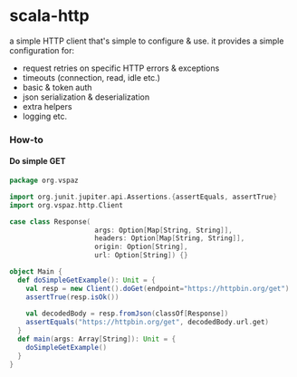 # scala-http

a simple HTTP client that's simple to configure & use.
it provides a simple configuration for:
- request retries on specific HTTP errors & exceptions
- timeouts (connection, read, idle etc.)
- basic & token auth
- json serialization & deserialization
- extra helpers
- logging
etc.

### How-to

#### Do simple GET

```scala
package org.vspaz

import org.junit.jupiter.api.Assertions.{assertEquals, assertTrue}
import org.vspaz.http.Client

case class Response(
                     args: Option[Map[String, String]],
                     headers: Option[Map[String, String]],
                     origin: Option[String],
                     url: Option[String]) {}

object Main {
  def doSimpleGetExample(): Unit = {
    val resp = new Client().doGet(endpoint="https://httpbin.org/get")
    assertTrue(resp.isOk())
    
    val decodedBody = resp.fromJson(classOf[Response])
    assertEquals("https://httpbin.org/get", decodedBody.url.get)
  }
  def main(args: Array[String]): Unit = {
    doSimpleGetExample()
  }
}
```
